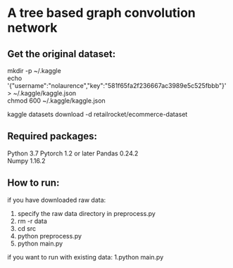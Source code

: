 A tree based graph convolution network
=========================

## Get the original dataset:
mkdir -p ~/.kaggle  
echo '{"username":"nolaurence","key":"581f65fa2f236667ac3989e5c525fbbb"}' > ~/.kaggle/kaggle.json  
chmod 600 ~/.kaggle/kaggle.json  

kaggle datasets download -d retailrocket/ecommerce-dataset

## Required packages:
Python 3.7
Pytorch 1.2 or later
Pandas 0.24.2  
Numpy 1.16.2  

## How to run:
if you have downloaded raw data:  
1. specify the raw data directory in preprocess.py  
2. rm -r data
3. cd src
4. python preprocess.py
5. python main.py

if you want to run with existing data:
1.python main.py

